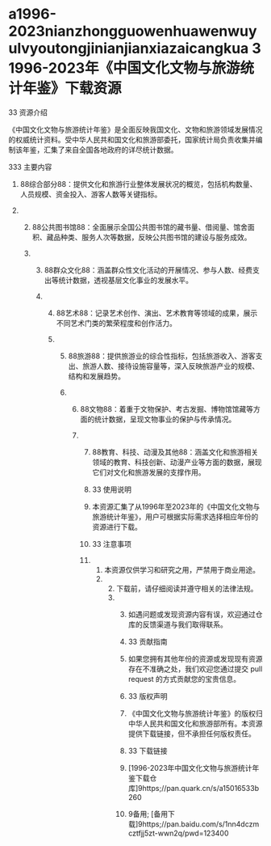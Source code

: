 # a1996-2023nianzhongguowenhuawenwuyulvyoutongjinianjianxiazaicangkua 3 1996-2023年《中国文化文物与旅游统计年鉴》下载资源

33 资源介绍

《中国文化文物与旅游统计年鉴》是全面反映我国文化、文物和旅游领域发展情况的权威统计资料。受中华人民共和国文化和旅游部委托，国家统计局负责收集并编制该年鉴，汇集了来自全国各地政府的详尽统计数据。

333 主要内容

1. 88综合部分88：提供文化和旅游行业整体发展状况的概览，包括机构数量、人员规模、资金投入、游客人数等关键指标。

2. 2. 88公共图书馆88：全面展示全国公共图书馆的藏书量、借阅量、馆舍面积、藏品种类、服务人次等数据，反映公共图书馆的建设与服务成效。
  
   3. 3. 88群众文化88：涵盖群众性文化活动的开展情况、参与人数、经费支出等统计数据，透视基层文化事业的发展水平。
     
      4. 4. 88艺术88：记录艺术创作、演出、艺术教育等领域的成果，展示不同艺术门类的繁荣程度和创作活力。
        
         5. 5. 88旅游88：提供旅游业的综合性指标，包括旅游收入、游客支出、旅游人数、接待设施容量等，深入反映旅游产业的规模、结构和发展趋势。
           
            6. 6. 88文物88：着重于文物保护、考古发掘、博物馆馆藏等方面的统计数据，呈现文物事业的保护与传承情况。
              
               7. 7. 88教育、科技、动漫及其他88：涵盖文化和旅游相关领域的教育、科技创新、动漫产业等方面的数据，展现它们对文化和旅游发展的支撑作用。
                 
                  8. 33 使用说明
                 
                  9. 本资源汇集了从1996年至2023年的《中国文化文物与旅游统计年鉴》，用户可根据实际需求选择相应年份的资源进行下载。
                 
                  10. 33 注意事项
                 
                  11. 1. 本资源仅供学习和研究之用，严禁用于商业用途。
                      2. 2. 下载前，请仔细阅读并遵守相关的法律法规。
                         3. 3. 如遇问题或发现资源内容有误，欢迎通过仓库的反馈渠道与我们取得联系。
                           
                            4. 33 贡献指南
                           
                            5. 如果您拥有其他年份的资源或发现现有资源存在不准确之处，我们欢迎您通过提交 pull request 的方式贡献您的宝贵信息。
                           
                            6. 33 版权声明
                           
                            7. 《中国文化文物与旅游统计年鉴》的版权归中华人民共和国文化和旅游部所有。本资源提供下载链接，但不承担任何版权责任。
                           
                            8. 33 下载链接
                            9. [1996-2023年中国文化文物与旅游统计年鉴下载仓库]9https;//pan.quark.cn/s/a15016533b260
                           
                            10. 9备用; [备用下载]9https;//pan.baidu.com/s/1nn4dczmcztfjj5zt-wwn2q/pwd=123400
